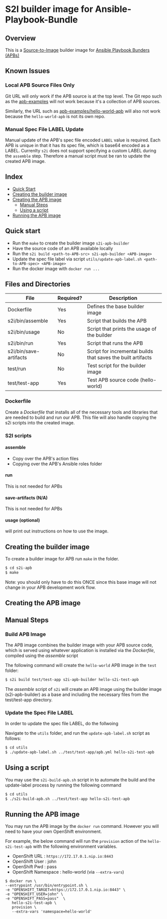 
# S2I builder image for Ansible-Playbook-Bundle

## Overview
This is a [Source-to-Image](https://docs.openshift.org/latest/architecture/core_concepts/builds_and_image_streams.html#source-build)
builder image for [Ansible Playbook Bunders (APBs)](https://github.com/fusor/ansible-playbook-bundle)

## Known Issues

### Local APB Source Files Only
Git URL will only work if the APB source is at the top level.  The Git repo such as the  [apb-examples](https://github.com/fusor/apb-examples) will not work because it's a collection of APB sources.

Similarly, the URL such as [apb-examples/hello-world-apb](https://github.com/fusor/apb-examples/tree/master/hello-world-apb)
will also not work because the `hello-world-apb` is not its own repo.

### Manual Spec File LABEL Update
Manual update of the APB's spec file encoded `LABEL` value is required.  Each APB is unique in that it has its spec file, which is base64 encoded as a LABEL.  Currenlty `s2i` does not support specifying a custom LABEL during the `assemble` step.  Therefore a manual script must be ran to update the created APB image.

## Index
  * [Quick Start](#quick-start)
  * [Creating the builder image](#creating-the-builder-image)
  * [Creating the APB image](#creating-the-apb-image)
    * [Manual Steps](#manual-steps)
    * [Using a script](#using-a-script)
  * [Running the APB image](#running-the-apb-image)

## Quick start
  * Run the `make` to create the builder image `s2i-apb-builder`
  * Have the source code of an APB available locally
  * Run the `s2i build <path-to-APB-src> s2i-apb-builder <APB-image>`
  * Update the spec file label via script `utils/update-apb-label.sh <path-to-APB-spec> <APB-image>`
  * Run the docker image with `docker run ...`

## Files and Directories  
| File                   | Required? | Description                                                  |
|------------------------|-----------|--------------------------------------------------------------|
| Dockerfile             | Yes       | Defines the base builder image                               |
| s2i/bin/assemble       | Yes       | Script that builds the APB                           |
| s2i/bin/usage          | No        | Script that prints the usage of the builder                  |
| s2i/bin/run            | Yes       | Script that runs the APB                             |
| s2i/bin/save-artifacts | No        | Script for incremental builds that saves the built artifacts |
| test/run               | No        | Test script for the builder image                            |
| test/test-app          | Yes       | Test APB source code  (hello-world)                               |

### Dockerfile
Create a *Dockerfile* that installs all of the necessary tools and libraries that are needed to build and run our APB.  This file will also handle copying the s2i scripts into the created image.

### S2I scripts
#### assemble
- Copy over the APB's action files
- Copying over the APB's Ansible roles folder

#### run
This is not needed for APBs

#### save-artifacts (N/A)
This is not needed for APBs

#### usage (optional)
will print out instructions on how to use the image.

## Creating the builder image
To create a builder image for APB run `make` in the folder.
```bash
$ cd s2i-apb
$ make
```
Note: you should only have to do this ONCE since this base image will not change in your APB development work flow.

## Creating the APB image

## Manual Steps
### Build APB Image
The APB image combines the builder image with your APB source code, which is served using whatever application is installed via the *Dockerfile*, compiled using the *assemble* script

The following command will create the `hello-world` APB image in the `test` folder:
```bash
$ s2i build test/test-app s2i-apb-builder hello-s2i-test-apb
```
The *assemble* script of `s2i` will create an APB image using the builder image (s2i-apb-builder) as a base and including the necessary files from the test/test-app directory.

### Update the Spec File LABEL
In order to update the spec file LABEL, do the follwoing

Navigate to the `utils` folder, and run the `update-apb-label.sh` script as follows:
```bash
$ cd utils
$ ./update-apb-label.sh ../test/test-app/apb.yml hello-s2i-test-apb
```

## Using a script
You may use the `s2i-build-apb.sh` script in to automate the build and the update-label process by running the following command
```bash
$ cd utils
$ ./s2i-build-apb.sh ../test/test-app hello-s2i-test-apb
```

## Running the APB image
You may run the APB image by the `docker run` command.  However you will need to have your own OpenShift environment.

For example, the below command will run the `provision` action of the `hello-s2i-test-apb` with the following environment variables.
  * OpenShift URL       : `https://172.17.0.1.nip.io:8443`
  * OpenShift User      : john
  * OpenShift Pwd       : pass
  * OpenShift Namespace : hello-world (via `--extra-vars`)

```
$ docker run \
--entrypoint /usr/bin/entrypoint.sh \
-e "OPENSHIFT_TARGET=https://172.17.0.1.nip.io:8443" \
-e "OPENSHIFT_USER=john" \
-e "OPENSHIFT_PASS=pass"  \
   hello-s2i-test-apb \
   provision \
   --extra-vars 'namespace=hello-world'
```
